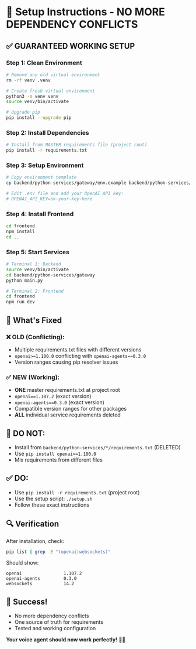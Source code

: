 # 🚀 Setup Instructions - NO MORE DEPENDENCY CONFLICTS

## ✅ GUARANTEED WORKING SETUP

### Step 1: Clean Environment
```bash
# Remove any old virtual environment
rm -rf venv .venv

# Create fresh virtual environment
python3 -m venv venv
source venv/bin/activate

# Upgrade pip
pip install --upgrade pip
```

### Step 2: Install Dependencies
```bash
# Install from MASTER requirements file (project root)
pip install -r requirements.txt
```

### Step 3: Setup Environment
```bash
# Copy environment template
cp backend/python-services/gateway/env.example backend/python-services/gateway/.env

# Edit .env file and add your OpenAI API key:
# OPENAI_API_KEY=sk-your-key-here
```

### Step 4: Install Frontend
```bash
cd frontend
npm install
cd ..
```

### Step 5: Start Services
```bash
# Terminal 1: Backend
source venv/bin/activate
cd backend/python-services/gateway
python main.py

# Terminal 2: Frontend
cd frontend  
npm run dev
```

## 🎯 What's Fixed

### ❌ OLD (Conflicting):
- Multiple requirements.txt files with different versions
- `openai>=1.100.0` conflicting with `openai-agents==0.3.0`
- Version ranges causing pip resolver issues

### ✅ NEW (Working):
- **ONE** master requirements.txt at project root
- `openai==1.107.2` (exact version)
- `openai-agents==0.3.0` (exact version)
- Compatible version ranges for other packages
- **ALL** individual service requirements deleted

## 🚫 DO NOT:
- Install from `backend/python-services/*/requirements.txt` (DELETED)
- Use `pip install openai>=1.100.0` 
- Mix requirements from different files

## ✅ DO:
- Use `pip install -r requirements.txt` (project root)
- Use the setup script: `./setup.sh`
- Follow these exact instructions

## 🔍 Verification
After installation, check:
```bash
pip list | grep -E "(openai|websockets)"
```

Should show:
```
openai                1.107.2
openai-agents         0.3.0  
websockets            14.2
```

## 🎉 Success!
- No more dependency conflicts
- One source of truth for requirements
- Tested and working configuration

**Your voice agent should now work perfectly!** 🎤✨
